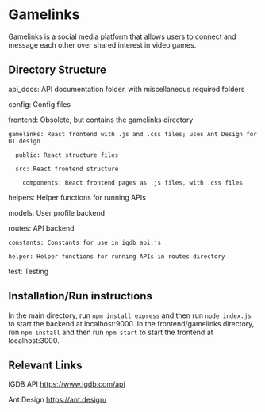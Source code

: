 # Gamelinks
Gamelinks is a social media platform that allows users to connect and message each other over shared interest in video games. 

## Directory Structure
api_docs: API documentation folder, with miscellaneous required folders

config: Config files

frontend: Obsolete, but contains the gamelinks directory

    gamelinks: React frontend with .js and .css files; uses Ant Design for UI design
  
      public: React structure files
    
      src: React frontend structure
    
        components: React frontend pages as .js files, with .css files
      
helpers: Helper functions for running APIs

models: User profile backend

routes: API backend

    constants: Constants for use in igdb_api.js
  
    helper: Helper functions for running APIs in routes directory
  
test: Testing

## Installation/Run instructions
In the main directory, run `npm install express` and then run `node index.js` to start the backend at localhost:9000.
In the frontend/gamelinks directory, run `npm install` and then run `npm start` to start the frontend at localhost:3000.

## Relevant Links 
IGDB API
https://www.igdb.com/api

Ant Design
https://ant.design/
